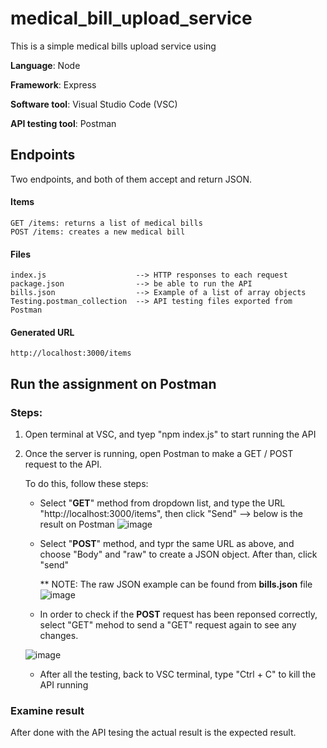 # medical_bill_upload_service

This is a simple medical bills upload service using 

**Language**: Node

**Framework**: Express 

**Software tool**: Visual Studio Code (VSC)

**API testing tool**: Postman

## Endpoints
Two endpoints, and both of them accept and return JSON.
#### Items
    GET /items: returns a list of medical bills
    POST /items: creates a new medical bill
#### Files
    index.js                    --> HTTP responses to each request 
    package.json                --> be able to run the API
    bills.json                  --> Example of a list of array objects
    Testing.postman_collection  --> API testing files exported from Postman
#### Generated URL 
    http://localhost:3000/items
## Run the assignment on Postman 
### Steps:
1. Open terminal at VSC, and tyep "npm index.js" to start running the API
2. Once the server is running, open Postman to make a GET / POST request to the API.
     
     To do this, follow these steps:
                    
    * Select "**GET**" method from dropdown list, and type the URL "http://localhost:3000/items", then click "Send" --> below is the result on Postman
![image](https://user-images.githubusercontent.com/73051094/218188066-5e5d2ef3-331b-4da7-a757-137f23271c3e.png)


    
    * Select "**POST**" method, and typr the same URL as above, and choose "Body" and "raw" to create a JSON object. After than, click "send"
     
         ** NOTE: The raw JSON example can be found from **bills.json** file  
        ![image](https://user-images.githubusercontent.com/73051094/218203805-f50365dc-d003-49b0-bb27-3d7bb0fd939b.png)

    
    * In order to check if the **POST** request has been reponsed correctly, select "GET" mehod to send a "GET" request again to see any changes. 
     
     ![image](https://user-images.githubusercontent.com/73051094/218188251-81da763b-7f8f-4f22-b23b-128a2b3a5da1.png)

     
     * After all the testing, back to VSC terminal, type "Ctrl + C" to kill the API running

### Examine result
After done with the API tesing the actual result is the expected result. 
